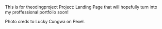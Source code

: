 This is for theodingproject Project: Landing Page
 that will hopefully turn into my proffessional portfolio soon!







Photo creds to Lucky Cungwa on Pexel.